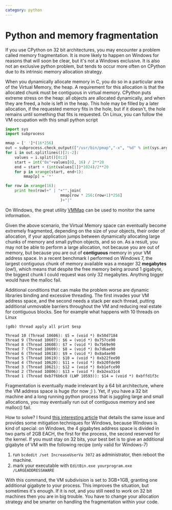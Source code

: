 ```yaml
---
category: python
---
```

Python and memory fragmentation
===============================

If you use CPython on 32 bit architectures, you may encounter a problem
called memory fragmentation. It is more likely to happen on Windows for
reasons that will soon be clear, but it\'s not a Windows exclusive. It
is also not an exclusive python problem, but tends to occur more often
on CPython due to its intrinsic memory allocation strategy.

When you dynamically allocate memory in C, you do so in a particular
area of the Virtual Memory, the heap. A requirement for this allocation
is that the allocated chunk must be contiguous in virtual memory.
CPython puts extreme stress on the heap: all objects are allocated
dynamically, and when they are freed, a hole is left in the heap. This
hole may be filled by a later allocation, if the requested memory fits
in the hole, but if it doesn\'t, the hole remains until something that
fits is requested. On Linux, you can follow the VM occupation with this
small python script

```python
import sys
import subprocess

mmap = [' ']*(16*256)
out = subprocess.check_output(["/usr/bin/pmap","-x", "%d" % int(sys.argv[1])])
for i in out.splitlines()[2:-2]:
    values = i.split()[0:2]
    start = int("0x"+values[0], 16) / 2**20
    end = start + (int(values[1])*1024)/2**20
    for p in xrange(start, end+1):
        mmap[p] = '*'

for row in xrange(16):
    print hex(row)+" | "+"".join( 
                        mmap[row * 256:(row+1)*256]
                        )+"|"
```

On Windows, the great utility
[VMMap](http://technet.microsoft.com/en-us/sysinternals/dd535533.aspx)
can be used to monitor the same information.

Given the above scenario, the Virtual Memory space can eventually become
extremely fragmented, depending on the size of your objects, their order
of allocation, if your application jumps between dynamically allocating
large chunks of memory and small python objects, and so on. As a result,
you may not be able to perform a large allocation, not because you are
out of memory, but because you are out of **contiguous** memory in your
VM address space. In a recent benchmark I performed on Windows 7, the
largest contiguous chunk of memory available was a meager 32
**megabytes** (ow!), which means that despite the free memory being
around 1 gigabyte, the biggest chunk I could request was only 32
megabytes. Anything bigger would have the malloc fail.

Additional conditions that can make the problem worse are dynamic
libraries binding and excessive threading. The first invades your VM
address space, and the second needs a stack per each thread, putting
additional unmovable barriers throughout the VM and reducing real estate
for contiguous blocks. See for example what happens with 10 threads on
Linux

``` {.text}
(gdb) thread apply all print $esp

Thread 10 (Thread 10606): $5 = (void *) 0x50d7184
Thread 9 (Thread 10607): $6 = (void *) 0x757ce90
Thread 8 (Thread 10608): $7 = (void *) 0x7b69e90
Thread 7 (Thread 10609): $8 = (void *) 0x7d6ae90
Thread 6 (Thread 10618): $9 = (void *) 0x8a4ae90
Thread 5 (Thread 10619): $10 = (void *) 0xb22fee90
Thread 4 (Thread 10620): $11 = (void *) 0xb20fde90
Thread 3 (Thread 10621): $12 = (void *) 0xb1efce90
Thread 2 (Thread 10806): $13 = (void *) 0xb2ea31c4
Thread 1 (Thread 0xb7f6b6c0 (LWP 10593)): $14 = (void *) 0xbffd1f3c
```

Fragmentation is eventually made irrelevant by a 64 bit architecture,
where the VM address space is huge (for now ;) ). Yet, if you have a 32
bit machine and a long running python process that is juggling large and
small allocations, you may eventually run out of contiguous memory and
see malloc() fail.

How to solve? I found [this interesting
article](http://www.mgroeber.de/misc/windows_heap.html) that details the
same issue and provides some mitigation techniques for Windows, because
Windows is kind of special: on Windows, the 4 gigabytes address space is
divided in two parts of 2GB EACH, the first for the process, the second
reserved for the kernel. If you must stay on 32 bits, your best bet is
to give an additional gigabyte of VM with the following recipe (only
valid for Windows-7)

1.  run `bcdedit /set IncreaseUserVa 3072` as administrator, then reboot
    the machine.
2.  mark your executable with
    `EditBin.exe yourprogram.exe /LARGEADDRESSAWARE`

With this command, the VM subdivision is set to 3GB+1GB, granting one
additional gigabyte to your process. This improves the situation, but
sometimes it\'s enough. If it is not, and you still need to work on 32
bit machines then you are in big trouble. You have to change your
allocation strategy and be smarter on handling the fragmentation within
your code.
